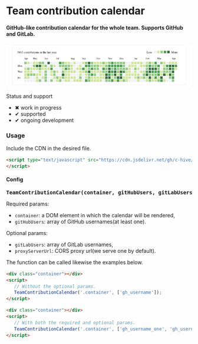 # Team contribution calendar

#### GitHub-like contribution calendar for the whole team. Supports GitHub and GitLab.

![](etc/preview.gif)

Status and support

- &#x2716; work in progress
- &#x2714; supported
- &#x2714; ongoing development

### Usage

Include the CDN in the desired file.
```html
<script type="text/javascript" src="https://cdn.jsdelivr.net/gh/c-hive/team-contribution-calendar/dist/team-contribution-calendar.min.js">
</script>
```

#### Config

<pre>
<b>TeamContributionCalendar(container, gitHubUsers, gitLabUsers, proxyServerUrl)</b>
</pre>
    	
Required params:
- `container`: a DOM element in which the calendar will be rendered,
- `gitHubUsers`: array of GitHub usernames(at least one).

Optional params:
- `gitLabUsers`: array of GitLab usernames,
- `proxyServerUrl`: CORS proxy url(we serve one by default).

The function can be called likewise the examples below.

```html
<div class="container"></div>
<script>
   // Without the optional params.
   TeamContributionCalendar('.container', ['gh_username']);
</script>
```

```html
<div class="container"></div>
<script>
   // With both the required and optional params.
   TeamContributionCalendar('.container', ['gh_username_one', 'gh_username_two'], ['gl_username'], 'https://proxy-server-url.com');
</script>
```
